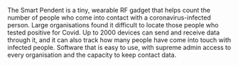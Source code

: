 The Smart Pendent is a tiny, wearable RF gadget that helps count the number of people who come into contact with
a coronavirus-infected person. Large organisations found it difficult to locate those people who tested positive for
Covid. Up to 2000 devices can send and receive data through it, and it can also track how many people have come
into touch with infected people. Software that is easy to use, with supreme admin access to every organisation and
the capacity to keep contact data.
